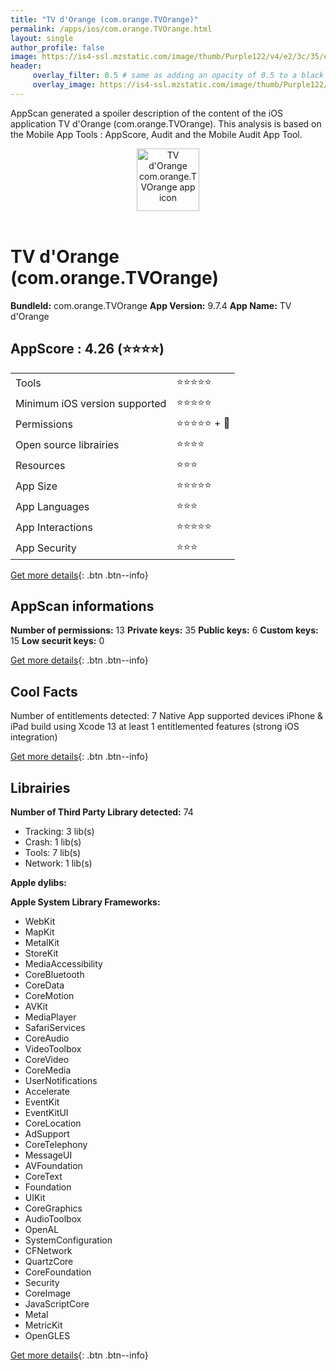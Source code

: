 ```yaml
---
title: "TV d'Orange (com.orange.TVOrange)"
permalink: /apps/ios/com.orange.TVOrange.html
layout: single
author_profile: false
image: https://is4-ssl.mzstatic.com/image/thumb/Purple122/v4/e2/3c/35/e23c359f-f2e7-daf4-946a-e3cdae9ff631/AppIcon-1x_U007emarketing-0-10-0-85-220.png/512x512bb.jpg
header: 
     overlay_filter: 0.5 # same as adding an opacity of 0.5 to a black background
     overlay_image: https://is4-ssl.mzstatic.com/image/thumb/Purple122/v4/e2/3c/35/e23c359f-f2e7-daf4-946a-e3cdae9ff631/AppIcon-1x_U007emarketing-0-10-0-85-220.png/512x512bb.jpg
---
```

AppScan generated a spoiler description of the content of the iOS application TV d'Orange (com.orange.TVOrange). This analysis is based on the Mobile App Tools : AppScore, Audit and the Mobile Audit App Tool.

  
  
<div style="text-align: center;"><img src="https://is4-ssl.mzstatic.com/image/thumb/Purple122/v4/e2/3c/35/e23c359f-f2e7-daf4-946a-e3cdae9ff631/AppIcon-1x_U007emarketing-0-10-0-85-220.png/512x512bb.jpg" width="100" height="100" alt="TV d'Orange com.orange.TVOrange app icon"></div></br>
  
# TV d'Orange (com.orange.TVOrange)

**BundleId:** com.orange.TVOrange
**App Version:** 9.7.4
**App Name:** TV d'Orange


## AppScore : 4.26 (⭐️⭐️⭐️⭐️) 

<table>
<tr><td> Tools </td><td> ⭐️⭐️⭐️⭐️⭐️ </td></tr>
<tr><td> Minimum iOS version supported </td><td> ⭐️⭐️⭐️⭐️⭐️ </td></tr>
<tr><td> Permissions </td><td> ⭐️⭐️⭐️⭐️⭐️ + 🌟 </td></tr>
<tr><td> Open source librairies </td><td> ⭐️⭐️⭐️⭐️ </td></tr>
<tr><td> Resources </td><td> ⭐️⭐️⭐️ </td></tr>
<tr><td> App Size </td><td> ⭐️⭐️⭐️⭐️⭐️ </td></tr>
<tr><td> App Languages </td><td> ⭐️⭐️⭐️ </td></tr>
<tr><td> App Interactions </td><td> ⭐️⭐️⭐️⭐️⭐️ </td></tr>
<tr><td> App Security </td><td> ⭐️⭐️⭐️ </td></tr>
</table>

[Get more details](/pricing.html){: .btn .btn--info}  
  
## AppScan informations 

**Number of permissions:** 13
**Private keys:** 35
**Public keys:** 6
**Custom keys:** 15
**Low securit keys:** 0
  
[Get more details](/pricing.html){: .btn .btn--info}

## Cool Facts

Number of entitlements detected: 7
Native App
supported devices iPhone & iPad
build using Xcode 13
at least 1 entitlemented features (strong iOS integration)
  
[Get more details](/pricing.html){: .btn .btn--info}

## Librairies 
**Number of Third Party Library detected:** 74
- Tracking: 3 lib(s)
- Crash: 1 lib(s)
- Tools: 7 lib(s)
- Network: 1 lib(s)

**Apple dylibs:**


**Apple System Library Frameworks:**
- WebKit
- MapKit
- MetalKit
- StoreKit
- MediaAccessibility
- CoreBluetooth
- CoreData
- CoreMotion
- AVKit
- MediaPlayer
- SafariServices
- CoreAudio
- VideoToolbox
- CoreVideo
- CoreMedia
- UserNotifications
- Accelerate
- EventKit
- EventKitUI
- CoreLocation
- AdSupport
- CoreTelephony
- MessageUI
- AVFoundation
- CoreText
- Foundation
- UIKit
- CoreGraphics
- AudioToolbox
- OpenAL
- SystemConfiguration
- CFNetwork
- QuartzCore
- CoreFoundation
- Security
- CoreImage
- JavaScriptCore
- Metal
- MetricKit
- OpenGLES


  
[Get more details](/pricing.html){: .btn .btn--info}

